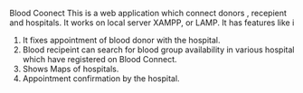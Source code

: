 Blood Coonect
This is a web application which connect donors , recepient and hospitals.
It works on local server XAMPP, or LAMP.
It has features like i
1. It fixes appointment of blood donor with the hospital.
2. Blood recipeint can search for blood group availability in various hospital which have registered on Blood Connect.
3. Shows Maps of hospitals.
4. Appointment confirmation by the hospital.
